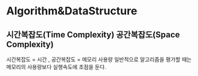 # Algorithm&DataStructure


## 시간복잡도(Time Complexity) 공간복잡도(Space Complexity)

시간복잡도 = 시간 , 공간복잡도 = 메모리 사용량
일반적으로 알고리즘을 평가할 때는 메모리의 사용량보다 실행속도에 초점을 둔다.
